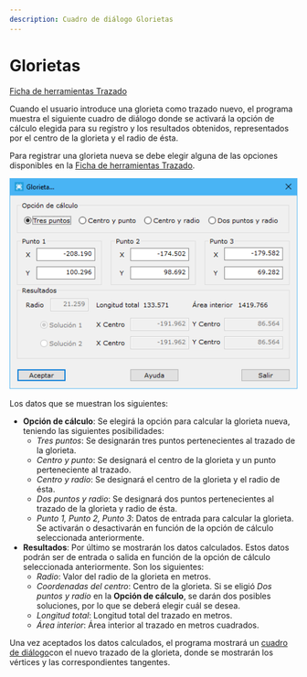 ```yaml
---
description: Cuadro de diálogo Glorietas
---
```


# Glorietas

[Ficha de herramientas Trazado](/mdtopx/fichas-de-herramientas/ficha-de-herramientas-trazado.md)

Cuando el usuario introduce una glorieta como trazado nuevo, el programa muestra el siguiente cuadro de diálogo donde se activará la opción de cálculo elegida para su registro y los resultados obtenidos, representados por el centro de la glorieta y el radio de ésta.

Para registrar una glorieta nueva se debe elegir alguna de las opciones disponibles en la [Ficha de herramientas Trazado](/mdtopx/fichas-de-herramientas/ficha-de-herramientas-trazado.md).

![Cuadro de diálogo Glorieta](../../../.gitbook/assets/image-107.png)

Los datos que se muestran los siguientes:

* **Opción de cálculo**: Se elegirá la opción para calcular la glorieta nueva, teniendo las siguientes posibilidades:
  * _Tres puntos_: Se designarán tres puntos pertenecientes al trazado de la glorieta.
  * _Centro y punto_: Se designará el centro de la glorieta y un punto perteneciente al trazado.
  * _Centro y radio_: Se designará el centro de la glorieta y el radio de ésta.
  * _Dos puntos y radio_: Se designará dos puntos pertenecientes al trazado de la glorieta y radio de ésta.
  * _Punto 1, Punto 2, Punto 3_: Datos de entrada para calcular la glorieta. Se activarán o desactivarán en función de la opción de cálculo seleccionada anteriormente.
* **Resultados**: Por último se mostrarán los datos calculados. Estos datos podrán ser de entrada o salida en función de la opción de cálculo seleccionada anteriormente. Son los siguientes:
  * _Radio_: Valor del radio de la glorieta en metros.
  * _Coordenadas del centro_: Centro de la glorieta. Si se eligió _Dos puntos y radio_ en la **Opción de cálculo**, se darán dos posibles soluciones, por lo que se deberá elegir cuál se desea.
  * _Longitud total_: Longitud total del trazado en metros.
  * _Área interior_: Área interior al trazado en metros cuadrados.

Una vez aceptados los datos calculados, el programa mostrará un [cuadro de diálogo](insertar-elemento-curvo.md)con el nuevo trazado de la glorieta, donde se mostrarán los vértices y las correspondientes tangentes.
